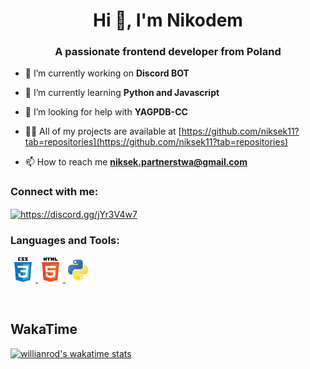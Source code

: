 <h1 align="center">Hi 👋, I'm Nikodem</h1>
<h3 align="center">A passionate frontend developer from Poland</h3>

- 🔭 I’m currently working on **Discord BOT**

- 🌱 I’m currently learning **Python and Javascript**

- 🤝 I’m looking for help with **YAGPDB-CC**

- 👨‍💻 All of my projects are available at [https://github.com/niksek11?tab=repositories](https://github.com/niksek11?tab=repositories)

- 📫 How to reach me **niksek.partnerstwa@gmail.com**

<h3 align="left">Connect with me:</h3>
<p align="left">
<a href="https://discord.gg/https://discord.gg/jYr3V4w7" target="blank"><img align="center" src="https://raw.githubusercontent.com/rahuldkjain/github-profile-readme-generator/master/src/images/icons/Social/discord.svg" alt="https://discord.gg/jYr3V4w7" height="30" width="40" /></a>
</p>

<h3 align="left">Languages and Tools:</h3>
<p align="left"> <a href="https://www.w3schools.com/css/" target="_blank" rel="noreferrer"> <img src="https://raw.githubusercontent.com/devicons/devicon/master/icons/css3/css3-original-wordmark.svg" alt="css3" width="40" height="40"/> </a> <a href="https://www.w3.org/html/" target="_blank" rel="noreferrer"> <img src="https://raw.githubusercontent.com/devicons/devicon/master/icons/html5/html5-original-wordmark.svg" alt="html5" width="40" height="40"/> </a> <a href="https://www.python.org" target="_blank" rel="noreferrer"> <img src="https://raw.githubusercontent.com/devicons/devicon/master/icons/python/python-original.svg" alt="python" width="40" height="40"/> </a> </p>

<br>

## WakaTime
[![willianrod's wakatime stats](https://github-readme-stats.vercel.app/api/wakatime?username=niksek11)](https://github.com/anuraghazra/github-readme-stats)

</br>
